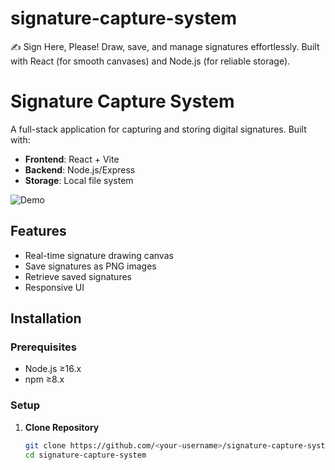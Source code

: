 # signature-capture-system
✍️ Sign Here, Please! Draw, save, and manage signatures effortlessly. Built with React (for smooth canvases) and Node.js (for reliable storage).

   # Signature Capture System

A full-stack application for capturing and storing digital signatures. Built with:
- **Frontend**: React + Vite
- **Backend**: Node.js/Express
- **Storage**: Local file system

![Demo](https://via.placeholder.com/800x400?text=Signature+Capture+Demo) <!-- 
Add real screenshot later -->

## Features
- Real-time signature drawing canvas
- Save signatures as PNG images
- Retrieve saved signatures
- Responsive UI

## Installation

### Prerequisites
- Node.js ≥16.x
- npm ≥8.x

### Setup
1. **Clone Repository**
   ```bash
   git clone https://github.com/<your-username>/signature-capture-system.git
   cd signature-capture-system
